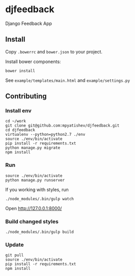 djfeedback
==========

Django Feedback App

## Install

Copy `.bowerrc` and `bower.json` to your project.

Install bower components:
```
bower install
```

See `example/templates/main.html` and `example/settings.py`

## Contributing
### Install env
```
cd ~/work
git clone git@github.com:mpyatishev/djfeedback.git
cd djfeedback
virtualenv --python=python2.7 ./env
source ./env/bin/activate
pip install -r requirements.txt
python manage.py migrate
npm install
```

### Run
```
source ./env/bin/activate
python manage.py runserver
```
If you working with styles, run
```
./node_modules/.bin/gulp watch
```
Open http://127.0.0.1:8000/

### Build changed styles
```
./node_modules/.bin/gulp build
```

### Update
```
git pull
source ./env/bin/activate
pip install -r requirements.txt
npm install
```
